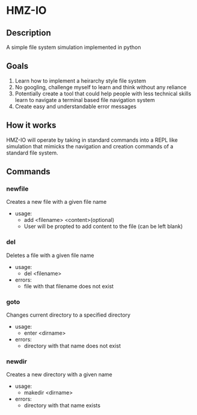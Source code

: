 # HMZ-IO

## Description
A simple file system simulation implemented in python

## Goals
1. Learn how to implement a heirarchy style file system
2. No googling, challenge myself to learn and think without any reliance
3. Potentially create a tool that could help people with less technical skills learn to navigate a terminal based file navigation system
4. Create easy and understandable error messages

## How it works
HMZ-IO will operate by taking in standard commands into a REPL like simulation that mimicks the navigation and creation commands of a standard file system.


## Commands
### newfile
Creates a new file with a given file name
- usage:
  - add \<filename> \<content>(optional)
  - User will be propted to add content to the file (can be left blank)
###  del
Deletes a file with a given file name
- usage:
  - del \<filename>
- errors:
  - file with that filename does not exist

### goto 
Changes current directory to a specified directory 
- usage:
  - enter \<dirname>
- errors:
  - directory with that name does not exist
### newdir 
Creates a new directory with a given name
- usage:
  - makedir \<dirname>
- errors:
  - directory with that name exists
